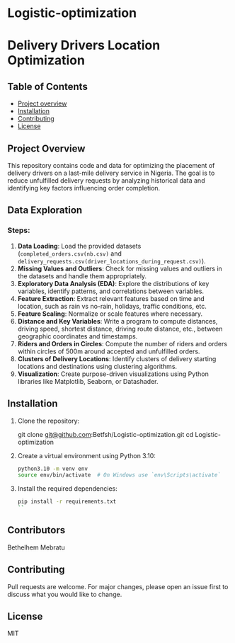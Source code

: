 # Logistic-optimization

# Delivery Drivers Location Optimization

## Table of Contents
- [Project overview](#introduction)
- [Installation](#installation)
- [Contributing](#contributing)
- [License](#license)

## Project Overview

This repository contains code and data for optimizing the placement of delivery drivers on a last-mile delivery service in Nigeria. The goal is to reduce unfulfilled delivery requests by analyzing historical data and identifying key factors influencing order completion.

## Data Exploration

### Steps:

1. **Data Loading**: Load the provided datasets (`completed_orders.csv(nb.csv)` and `delivery_requests.csv(driver_locations_during_request.csv)`).
2. **Missing Values and Outliers**: Check for missing values and outliers in the datasets and handle them appropriately.
3. **Exploratory Data Analysis (EDA)**: Explore the distributions of key variables, identify patterns, and correlations between variables.
4. **Feature Extraction**: Extract relevant features based on time and location, such as rain vs no-rain, holidays, traffic conditions, etc.
5. **Feature Scaling**: Normalize or scale features where necessary.
6. **Distance and Key Variables**: Write a program to compute distances, driving speed, shortest distance, driving route distance, etc., between geographic coordinates and timestamps.
7. **Riders and Orders in Circles**: Compute the number of riders and orders within circles of 500m around accepted and unfulfilled orders.
8. **Clusters of Delivery Locations**: Identify clusters of delivery starting locations and destinations using clustering algorithms.
9. **Visualization**: Create purpose-driven visualizations using Python libraries like Matplotlib, Seaborn, or Datashader.

## Installation

1. Clone the repository:

    git clone git@github.com:Betfsh/Logistic-optimization.git
    cd Logistic-optimization

2. Create a virtual environment using Python 3.10:
    ```bash
    python3.10 -m venv env
    source env/bin/activate  # On Windows use `env\Scripts\activate`
    ```

3. Install the required dependencies:
    ```bash
    pip install -r requirements.txt
    ``

## Contributors
Bethelhem Mebratu

## Contributing
Pull requests are welcome. For major changes, please open an issue first to discuss what you would like to change.

## License
MIT